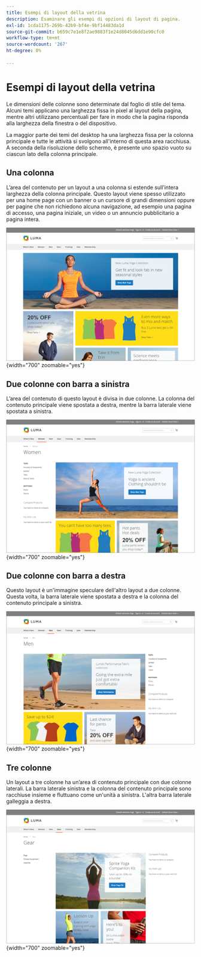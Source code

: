 ```yaml
---
title: Esempi di layout della vetrina
description: Esaminare gli esempi di opzioni di layout di pagina.
exl-id: 1cda1175-269b-42b9-bf4e-9bf14483da1d
source-git-commit: b659c7e1e8f2ae9883f1e24d8045d6dd1e90cfc0
workflow-type: tm+mt
source-wordcount: '267'
ht-degree: 0%

---
```


# Esempi di layout della vetrina

Le dimensioni delle colonne sono determinate dal foglio di stile del tema. Alcuni temi applicano una larghezza fissa in pixel al layout della pagina, mentre altri utilizzano percentuali per fare in modo che la pagina risponda alla larghezza della finestra o del dispositivo.

La maggior parte dei temi del desktop ha una larghezza fissa per la colonna principale e tutte le attività si svolgono all&#39;interno di questa area racchiusa. A seconda della risoluzione dello schermo, è presente uno spazio vuoto su ciascun lato della colonna principale.

## Una colonna

L’area del contenuto per un layout a una colonna si estende sull’intera larghezza della colonna principale. Questo layout viene spesso utilizzato per una home page con un banner o un cursore di grandi dimensioni oppure per pagine che non richiedono alcuna navigazione, ad esempio una pagina di accesso, una pagina iniziale, un video o un annuncio pubblicitario a pagina intera.

![Esempio di layout a una colonna](./assets/page-layout-1-col.png){width="700" zoomable="yes"}

## Due colonne con barra a sinistra

L’area del contenuto di questo layout è divisa in due colonne. La colonna del contenuto principale viene spostata a destra, mentre la barra laterale viene spostata a sinistra.

![Esempio di due colonne con barra a sinistra](./assets/page-layout-2-col-left-bar.png){width="700" zoomable="yes"}

## Due colonne con barra a destra

Questo layout è un&#39;immagine speculare dell&#39;altro layout a due colonne. Questa volta, la barra laterale viene spostata a destra e la colonna del contenuto principale a sinistra.

![Esempio di due colonne con barra a destra](./assets/page-layout-2-col-right-bar.png){width="700" zoomable="yes"}

## Tre colonne

Un layout a tre colonne ha un’area di contenuto principale con due colonne laterali. La barra laterale sinistra e la colonna del contenuto principale sono racchiuse insieme e fluttuano come un&#39;unità a sinistra. L&#39;altra barra laterale galleggia a destra.

![Esempio di tre colonne](./assets/page-layout-3-col.png){width="700" zoomable="yes"}
